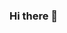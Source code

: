 ### Hi there 👋

<!--
**luckasmelo/luckasmelo** is a ✨ _special_ ✨ repository because its `README.md` (this file) appears on your GitHub profile.

Here are some ideas to get you started:

- 🔭 I’m currently working on ... Schott Brasil
- 🌱 I’m currently learning ... Laravel
- 👯 I’m looking to collaborate on ... Anything
- 🤔 I’m looking for help with ... Elementary OS
- 💬 Ask me about ... Anything
- 📫 How to reach me: ... [Linkedin](https://www.linkedin.com/in/lucas-melo-117965164/)
- 😄 Pronouns: ... He/Him
- ⚡ Fun fact: ... I like the Elementary OS
-->
